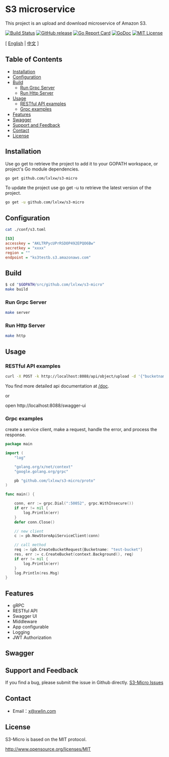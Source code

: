 # S3 microservice

This project is an upload and download microservice of Amazon S3.

[![Build Status](https://api.travis-ci.org/lxlxw/s3-micro.svg?branch=master)](https://travis-ci.org/lxlxw/s3-micro)
[![GitHub release](https://img.shields.io/badge/releases-v1.0.1-brightgreen.svg)](https://github.com/lxlxw/s3-micro/releases)
[![Go Report Card](https://goreportcard.com/badge/github.com/lxlxw/s3-micro)](https://goreportcard.com/report/github.com/lxlxw/s3-micro)
[![GoDoc](https://godoc.org/github.com/lxlxw/s3-micro?status.svg)](https://godoc.org/github.com/lxlxw/s3-micro)
[![MIT License](https://img.shields.io/badge/License-MIT-blue.svg)](LICENSE)

[ [English](https://github.com/lxlxw/s3-micro)
| [中文](https://github.com/lxlxw/s3-micro)
 ]

## Table of Contents
- [Installation](#installation)
- [Configuration](#configuration)
- [Build](#build)
    - [Run Grpc Server](#run-grpc-server)
    - [Run Http Server](#run-http-server)
- [Usage](#usage)
    - [RESTful API examples](#restful-api-examples)
    - [Grpc examples](#all-usage-examples)
- [Features](#features)
- [Swagger](#swagger)
- [Support and Feedback](#support-and-feedback)
- [Contact](#contact)
- [License](#license)


## Installation
Use go get to retrieve the project to add it to your GOPATH workspace, or project's Go module dependencies.

```bash
go get github.com/lxlxw/s3-micro
```

To update the project use go get -u to retrieve the latest version of the project.

```bash
go get -u github.com/lxlxw/s3-micro
```

## Configuration
```bash
cat ./conf/s3.toml
```

```ini
[S3]
accesskey = "AKLTRPycUPrRSDOP492EPQO6Bw"
secretkey = "xxxx"
region = ""
endpoint = "ks3testb.s3.amazonaws.com"
```

## Build

```bash
$ cd "$GOPATH/src/github.com/lxlxw/s3-micro"
make build
```

### Run Grpc Server

```bash
make server
```

### Run Http Server

```bash
make http
```

## Usage

### RESTful API examples

```bash
curl -X POST -k http://localhost:8088/api/object/upload -d '{"bucketname": "test_bucket", "key":"test/test.txt", "filecontent":"xxxxxx"}'
```

You find more detailed api documentation at [/doc](https://github.com/lxlxw/s3-micro/blob/master/proto/rpc.swagger.json).

or

open http://localhost:8088/swagger-ui


### Grpc examples

create a service client, make a request, handle the error, and process the response.

```go
package main

import (
	"log"

	"golang.org/x/net/context"
	"google.golang.org/grpc"

	pb "github.com/lxlxw/s3-micro/proto"
)

func main() {

	conn, err := grpc.Dial(":50052", grpc.WithInsecure())
	if err != nil {
		log.Println(err)
	}
	defer conn.Close()

	// new client
	c := pb.NewStoreApiServiceClient(conn)

	// call method
	req := &pb.CreateBucketRequest{Bucketname: "test-bucket"}
	res, err := c.CreateBucket(context.Background(), req)
	if err != nil {
		log.Println(err)
	}
	log.Println(res.Msg)
}
```
## Features

* gRPC
* RESTful API
* Swagger UI
* Middleware
* App configurable
* Logging
* JWT Authorization

## Swagger

## Support and Feedback

If you find a bug, please submit the issue in Github directly.
[S3-Micro Issues](https://github.com/lxlxw/s3-micro/issues)

## Contact

- Email：<x@xwlin.com>

## License

S3-Micro is based on the MIT protocol.

<http://www.opensource.org/licenses/MIT>

